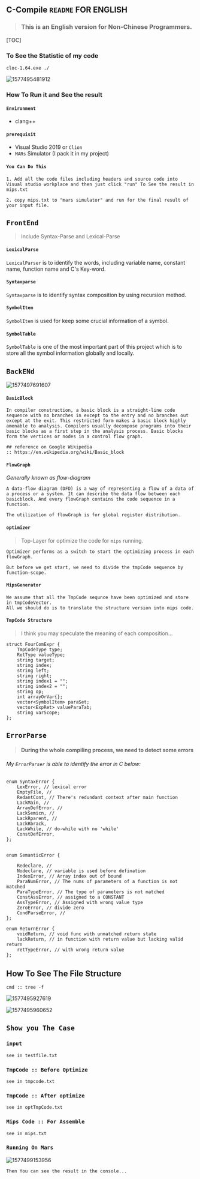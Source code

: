 ## C-Compile `README` FOR ENGLISH

> ### This is an English version for Non-Chinese Programmers.

[TOC]

### To See the Statistic of my code

```
cloc-1.64.exe ./
```

![1577495481912](README/1577495481912.png)

### How To Run it and See the result

#### `Environment`

- clang++

#### `prerequisit`

- Visual Studio 2019 or `Clion`
- `MARs` Simulator (I pack it in my project)

#### `You Can Do This`

```
1. Add all the code files including headers and source code into Visual studio workplace and then just click "run" To See the result in mips.txt

2. copy mips.txt to "mars simulator" and run for the final result of your input file.
```



## `FrontEnd`

> Include Syntax-Parse and Lexical-Parse

#### `LexicalParse `

`LexicalParser` is to identify the words, including variable name, constant name, function name and C's Key-word.

#### `Syntaxparse`

`Syntaxparse` is to identify syntax composition by using recursion method.

#### `SymbolItem `

`SymbolItem` is used for keep some crucial information of a symbol.

#### `SymbolTable`

`SymbolTable` is one of the most important part of this project which is to store all the symbol information globally and locally.

## `BackENd`

![1577497691607](README/1577497691607.png)

#### `BasicBlock`

```
In compiler construction, a basic block is a straight-line code sequence with no branches in except to the entry and no branches out except at the exit. This restricted form makes a basic block highly amenable to analysis. Compilers usually decompose programs into their basic blocks as a first step in the analysis process. Basic blocks form the vertices or nodes in a control flow graph.

## reference on Google Wikipedia
:: https://en.wikipedia.org/wiki/Basic_block
```

#### `FlowGraph`

*Generally known as flow-diagram*

```
A data-flow diagram (DFD) is a way of representing a flow of a data of a process or a system. It can describe the data flow between each basicblock. And every flowGraph contains the code sequence in a function.

The utilization of flowGraph is for global register distribution.
```

#### `optimizer`

> Top-Layer for optimize the code for `mips` running.

```
Optimizer performs as a switch to start the optimizing process in each flowGraph.

But before we get start, we need to divide the tmpCode sequence by function-scope.
```

#### `MipsGenerator`

```
We assume that all the TmpCode sequnce have been optimized and store in tmpCodeVector.
All we should do is to translate the structure version into mips code.
```

#### `TmpCode Structure`

> I think you may speculate the meaning of each composition...

```
struct FourComExpr {
    TmpCodeType type;
    RetType valueType; 
    string target; 
    string index; 
    string left;  
    string right;
    string index1 = "";
    string index2 = ""; 
    string op;
    int arrayOrVar{}; 
    vector<SymbolItem> paraSet;
    vector<ExpRet> valueParaTab; 
    string varScope;
};
```

## `ErrorParse`

> #### During the whole compiling process, we need to detect some errors

###### My `ErrorParser` is able to identify the error in C below:

```
enum SyntaxError {
    LexError, // lexical error
    EmptyFile, // 
    RedantCont, // There's redundant context after main function
    LackMain, // 
    ArrayDefError, // 
    LackSemicn, // 
    LackRparent, // 
    LackRbrack, 
    LackWhile, // do-while with no 'while'
    ConstDefError,
};


enum SemanticError {

    Redeclare, // 
    Nodeclare, // variable is used before defination
    IndexError, // Array index out of bound
    ParaNumError, // The nums of parameters of a function is not matched
    ParaTypeError, // The type of parameters is not matched
    ConstAssError, // assigned to a CONSTANT
    AssTypeError, // Assigned with wrong value type
    ZeroError, // divide zero
    CondParseError, // 
};

enum ReturnError {
    voidReturn, // void func with unmatched return state
    lackReturn, // in function with return value but lacking valid return
    retTypeError, // with wrong return value
};
```

## How To See The File Structure

```
cmd :: tree -f 
```

![1577495927619](README/1577495927619.png)



![1577495960652](README/1577495960652.png)

## `Show you The Case`

### `input`

```
see in testfile.txt
```

### `TmpCode :: Before Optimize`

```
see in tmpcode.txt
```

### `TmpCode :: After optimize`

```
see in optTmpCode.txt
```

### `Mips Code :: For Assemble`

```
see in mips.txt
```

### `Running On Mars`

![1577499153956](README/1577499153956.png)

```
Then You can see the result in the console...
```

